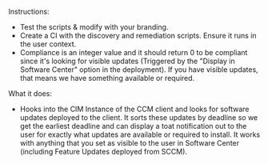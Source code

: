 Instructions:
- Test the scripts & modify with your branding.
- Create a CI with the discovery and remediation scripts. Ensure it runs in the user context.
- Compliance is an integer value and it should return 0 to be compliant since it's looking for visible updates (Triggered by the "Display in Software Center" option in the deployment). If you have visible updates, that means we have something available or required.


What it does:
- Hooks into the CIM Instance of the CCM client and looks for software updates deployed to the client. It sorts these updates by deadline so we get the earliest deadline and can display a toat notification out to the user for exactly what updates are available or required to install. It works with anything that you set as visible to the user in Software Center (including Feature Updates deployed from SCCM).

